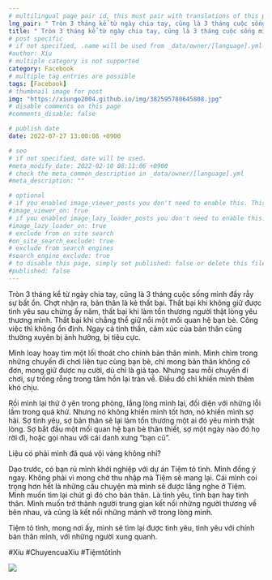 ```yaml
---
# multilingual page pair id, this must pair with translations of this page. (This name must be unique)
lng_pair: " Tròn 3 tháng kể từ ngày chia tay, cũng là 3 tháng cuộc sống mình đầy rẫy sự bất ổn "
title: " Tròn 3 tháng kể từ ngày chia tay, cũng là 3 tháng cuộc sống mình đầy rẫy sự bất ổn "
# post specific
# if not specified, .name will be used from _data/owner/[language].yml
#author: Xíu
# multiple category is not supported
category: Facebook
# multiple tag entries are possible
tags: [Facebook]
# thumbnail image for post
img: "https://xiungo2004.github.io/img/382595780645808.jpg"
# disable comments on this page
#comments_disable: false

# publish date
date: 2022-07-27 13:00:08 +0900

# seo
# if not specified, date will be used.
#meta_modify_date: 2022-02-10 08:11:06 +0900
# check the meta_common_description in _data/owner/[language].yml
#meta_description: ""

# optional
# if you enabled image_viewer_posts you don't need to enable this. This is only if image_viewer_posts = false
#image_viewer_on: true
# if you enabled image_lazy_loader_posts you don't need to enable this. This is only if image_lazy_loader_posts = false
#image_lazy_loader_on: true
# exclude from on site search
#on_site_search_exclude: true
# exclude from search engines
#search_engine_exclude: true
# to disable this page, simply set published: false or delete this file
#published: false
---
```


<!-- outline-start -->

Tròn 3 tháng kể từ ngày chia tay, cũng là 3 tháng cuộc sống mình đầy rẫy sự bất ổn. Chợt nhận ra, bản thân là kẻ thất bại. Thất bại khi không giữ được tình yêu sau chừng ấy năm, thất bại khi làm tổn thương người thật lòng yêu thương mình. Thất bại khi chẳng thể giữ nổi một mối quan hệ bạn bè. Công việc thì không ổn định. Ngay cả tinh thần, cảm xúc của bản thân cũng thường xuyên bị ảnh hưởng, bị tiêu cực.

Mình loay hoay tìm một lối thoát cho chính bản thân mình. Mình chìm trong những chuyến đi chơi liên tục cùng bạn bè, chỉ mong bản thân không cô đơn, mong giữ được nụ cười, dù chỉ là giả tạo. Nhưng sau mỗi chuyến đi chơi, sự trống rỗng trong tâm hồn lại tràn về. Điều đó chỉ khiến mình thêm khó chịu.

Rồi mình lại thử ở yên trong phòng, lắng lòng mình lại, đối diện với những lỗi lầm trong quá khứ. Nhưng nó không khiến mình tốt hơn, nó khiến mình sợ hãi. Sợ tình yêu, sợ bản thân sẽ lại làm tổn thương một ai đó yêu mình thật lòng. Sợ bắt đầu một mối quan hệ bạn bè thân thiết, sợ một ngày nào đó họ rời đi, hoặc gọi nhau với cái danh xưng “bạn cũ”.

Liệu có phải mình đã quá vội vàng không nhỉ?

Dạo trước, có bạn rủ mình khởi nghiệp với dự án Tiệm tỏ tình. Mình đồng ý ngay. Không phải vì mong chờ thu nhập mà Tiệm sẽ mang lại. Cái mình coi trọng hơn hết là những câu chuyện mà mình sẽ được lắng nghe ở Tiệm. Mình muốn tìm lại chút gì đó cho bản thân. Là tình yêu, tình bạn hay tình thân. Mình muốn trở thành người trung gian kết nối những người thương về bên nhau, và cũng là kết nối những mảnh vỡ trong lòng mình.

Tiệm tỏ tình, mong nơi ấy, mình sẽ tìm lại được tình yêu, tình yêu với chính bản thân mình, với những người xung quanh.

#Xíu
#ChuyencuaXiu
#Tiệmtỏtình

<!-- outline-end -->

<img src= "https://xiungo2004.github.io/img/382595780645808.jpg">